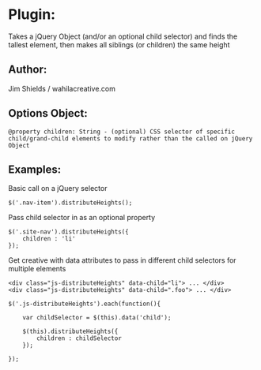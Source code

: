 # Plugin: 
Takes a jQuery Object (and/or an optional child selector) and finds the tallest element, then makes all siblings (or children) the same height
## Author:
Jim Shields / wahilacreative.com
## Options Object:
	@property children: String - (optional) CSS selector of specific child/grand-child elements to modify rather than the called on jQuery Object

## Examples: 
	
Basic call on a jQuery selector

	$('.nav-item').distributeHeights();

Pass child selector in as an optional property

	$('.site-nav').distributeHeights({
		children : 'li'
	});

Get creative with data attributes to pass in different child selectors for multiple elements

	<div class="js-distributeHeights" data-child="li"> ... </div>
	<div class="js-distributeHeights" data-child=".foo"> ... </div>

	$('.js-distributeHeights').each(function(){

		var childSelector = $(this).data('child');

		$(this).distributeHeights({
			children : childSelector
		});

	});